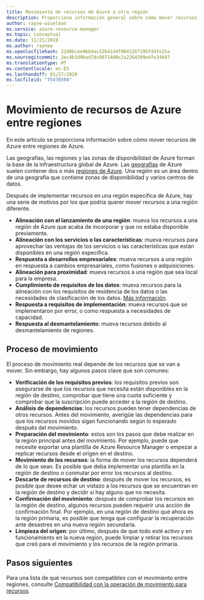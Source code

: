 ```yaml
---
title: Movimiento de recursos de Azure a otra región
description: Proporciona información general sobre cómo mover recursos de Azure entre regiones de Azure.
author: rayne-wiselman
ms.service: azure-resource-manager
ms.topic: conceptual
ms.date: 11/21/2019
ms.author: raynew
ms.openlocfilehash: 22d8bcee96b4ac52641d4f0841267195f44fe15a
ms.sourcegitcommit: 2ec4b3d0bad7dc0071400c2a2264399e4fe34897
ms.translationtype: HT
ms.contentlocale: es-ES
ms.lasthandoff: 03/27/2020
ms.locfileid: "75476594"
---
```

# <a name="moving-azure-resources-across-regions"></a>Movimiento de recursos de Azure entre regiones

En este artículo se proporciona información sobre cómo mover recursos de Azure entre regiones de Azure.

Las geografías, las regiones y las zonas de disponibilidad de Azure forman la base de la infraestructura global de Azure. Las [geografías](https://azure.microsoft.com/global-infrastructure/geographies/) de Azure suelen contener dos o más [regiones de Azure](https://azure.microsoft.com/global-infrastructure/regions/). Una región es un área dentro de una geografía que contiene zonas de disponibilidad y varios centros de datos. 

Después de implementar recursos en una región específica de Azure, hay una serie de motivos por los que podría querer mover recursos a una región diferente.

- **Alineación con el lanzamiento de una región**: mueva los recursos a una región de Azure que acaba de incorporar y que no estaba disponible previamente.
- **Alineación con los servicios o las características**: mueva recursos para aprovechar las ventajas de los servicios o las características que están disponibles en una región específica.
- **Respuesta a desarrollos empresariales**: mueva recursos a una región en respuesta a cambios empresariales, como fusiones o adquisiciones.
- **Alineación para proximidad**: mueva recursos a una región que sea local para la empresa.
- **Cumplimiento de requisitos de los datos**: mueva recursos para la alineación con los requisitos de residencia de los datos o las necesidades de clasificación de los datos. [Más información](https://azure.microsoft.com/mediahandler/files/resourcefiles/achieving-compliant-data-residency-and-security-with-azure/Achieving_Compliant_Data_Residency_and_Security_with_Azure.pdf).
- **Respuesta a requisitos de implementación**: mueva recursos que se implementaron por error, o como respuesta a necesidades de capacidad. 
- **Respuesta al desmantelamiento**: mueva recursos debido al desmantelamiento de regiones.

## <a name="move-process"></a>Proceso de movimiento

El proceso de movimiento real depende de los recursos que se van a mover. Sin embargo, hay algunos pasos clave que son comunes:

- **Verificación de los requisitos previos**: los requisitos previos son asegurarse de que los recursos que necesita están disponibles en la región de destino, comprobar que tiene una cuota suficiente y comprobar que la suscripción puede acceder a la región de destino.
- **Análisis de dependencias**: los recursos pueden tener dependencias de otros recursos. Antes del movimiento, averigüe las dependencias para que los recursos movidos sigan funcionando según lo esperado después del movimiento.
- **Preparación del movimiento**: estos son los pasos que debe realizar en la región principal antes del movimiento. Por ejemplo, puede que necesite exportar una plantilla de Azure Resource Manager o empezar a replicar recursos desde el origen en el destino.
- **Movimiento de los recursos**: la forma de mover los recursos dependerá de lo que sean. Es posible que deba implementar una plantilla en la región de destino o conmutar por error los recursos al destino.
- **Descarte de recursos de destino**: después de mover los recursos, es posible que desee echar un vistazo a los recursos que se encuentran en la región de destino y decidir si hay alguno que no necesita.
- **Confirmación del movimiento**: después de comprobar los recursos en la región de destino, algunos recursos pueden requerir una acción de confirmación final. Por ejemplo, en una región de destino que ahora es la región primaria, es posible que tenga que configurar la recuperación ante desastres en una nueva región secundaria. 
- **Limpieza del origen**: por último, después de que todo esté activo y en funcionamiento en la nueva región, puede limpiar y retirar los recursos que creó para el movimiento y los recursos de la región primaria.



## <a name="next-steps"></a>Pasos siguientes

Para una lista de qué recursos son compatibles con el movimiento entre regiones, consulte [Compatibilidad con la operación de movimiento para recursos](region-move-support.md).
